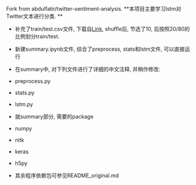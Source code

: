 Fork from abdulfatir/twitter-sentiment-analysis. 
**本项目主要学习lstm对Twitter文本进行分类. **

- 补充了train/test.csv文件, 下载自[Link](http://thinknook.com/twitter-sentiment-analysis-training-corpus-dataset-2012-09-22/), shuffle后, 节选了10, 后按照20/80的比例划分train/test.
- 新建summary.ipynb文件, 综合了preprocess, stats和lstm文件, 可以直接运行
- 在summary中, 对下列文件进行了详细的中文注释, 并稍作修改:
 - preprocess.py
 - stats.py
 - lstm.py

- 就summary部分, 需要的package
 - numpy
 - nltk
 - keras
 - h5py
- 其余程序依赖包可参见README_original.md
